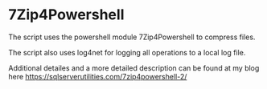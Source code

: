 # 7Zip4Powershell
The script uses the powershell module 7Zip4Powershell to compress files.

The script also uses log4net for logging all operations to a local log file.

Additional detailes and a more detailed description can be found at my blog here
 https://sqlserverutilities.com/7zip4powershell-2/
